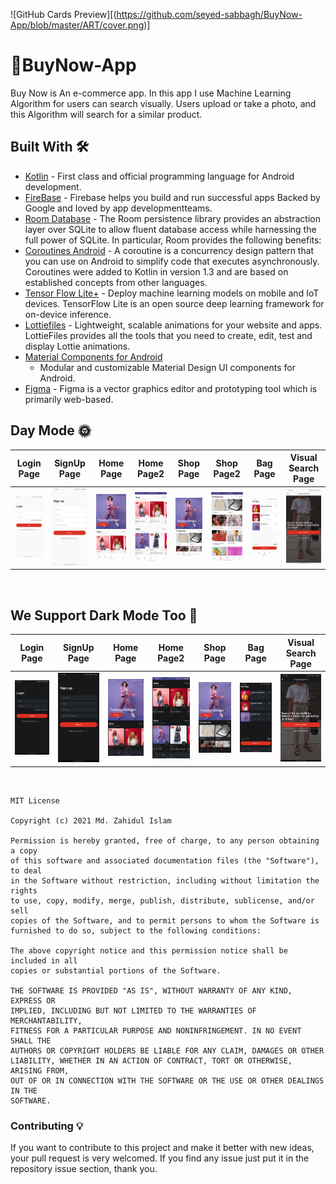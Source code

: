 ![GitHub Cards Preview][(https://github.com/seyed-sabbagh/BuyNow-App/blob/master/ART/cover.png)]

# 🔖BuyNow-App
Buy Now is An e-commerce app. In this app I use Machine Learning Algorithm for users can search visually. Users upload or take a photo, and this Algorithm will search for a similar product.

## Built With 🛠

- [Kotlin](https://kotlinlang.org/) - First class and official programming language for Android
  development.
- [FireBase](https://firebase.google.com/) - Firebase helps you build and run successful apps Backed by Google and loved by    app developmentteams.
- [Room Database](https://developer.android.com/training/data-storage/room) - The Room persistence library provides an abstraction layer over SQLite to allow fluent database access while harnessing the full power of SQLite. In particular, Room provides the following benefits:
- [Coroutines Android](https://developer.android.com/kotlin/coroutines) - A coroutine is a concurrency design pattern that you can use on Android to simplify code that executes asynchronously. Coroutines were added to Kotlin in version 1.3 and are based on established concepts from other languages.
- [Tensor Flow Lite+](https://www.tensorflow.org/lite) - Deploy machine learning models on mobile and IoT devices. TensorFlow Lite is an open     source deep learning framework for on-device inference.
- [Lottiefiles](https://lottiefiles.com/) - Lightweight, scalable animations for your website and apps. LottieFiles provides all the tools that you need to create, edit, test and display Lottie animations.
- [Material Components for Android](https://github.com/material-components/material-components-android)
  - Modular and customizable Material Design UI components for Android.
- [Figma](https://figma.com/) - Figma is a vector graphics editor and prototyping tool which is
  primarily web-based.


## Day Mode 🌞
Login Page | SignUp Page | Home Page | Home Page2 | Shop Page | Shop Page2 | Bag Page | Visual Search Page
--- | --- | --- |--- |--- |--- |--- |---  
![](https://github.com/seyed-sabbagh/BuyNow-App/blob/master/ART/Login_activity.png) | ![](https://github.com/seyed-sabbagh/BuyNow-App/blob/master/ART/SignUp_activity.png) | ![](https://github.com/seyed-sabbagh/BuyNow-App/blob/master/ART/Home_activity.png) | ![](https://github.com/seyed-sabbagh/BuyNow-App/blob/master/ART/Home_activity2.png) | ![](https://github.com/JahidHasanCO/BuyNow-App/blob/master/ART/Shop.png) | ![](https://github.com/seyed-sabbagh/BuyNow-App/blob/master/ART/Shop2.png) | ![](https://github.com/seyed-sabbagh/BuyNow-App/blob/master/ART/Bag_activity.png) | ![](https://github.com/seyed-sabbagh/BuyNow-App/blob/master/ART/Visual_search_activity.png) 

<br />

## We Support Dark Mode Too 🌚
Login Page | SignUp Page | Home Page | Home Page2 | Shop Page | Bag Page | Visual Search Page
--- | --- | --- |--- |--- |--- |--- 
![](https://github.com/seyed-sabbagh/BuyNow-App/blob/master/ART/Login_activity_dark.png) | ![](https://github.com/seyed-sabbagh/BuyNow-App/blob/master/ART/SignUp_activity_dark.png) | ![](https://github.com/seyed-sabbagh/BuyNow-App/blob/master/ART/Home_activity_dark.png) | ![](https://github.com/seyed-sabbagh/BuyNow-App/blob/master/ART/Home_activity2_dark.png) | ![](https://github.com/JahidHasanCO/BuyNow-App/blob/master/ART/Shop_dark.png) |  ![](https://github.com/seyed-sabbagh/BuyNow-App/blob/master/ART/Bag_activity_dark.png) | ![](https://github.com/seyed-sabbagh/BuyNow-App/blob/master/ART/Visual_search_activity_dark.png) 

<br />

```
MIT License

Copyright (c) 2021 Md. Zahidul Islam

Permission is hereby granted, free of charge, to any person obtaining a copy
of this software and associated documentation files (the "Software"), to deal
in the Software without restriction, including without limitation the rights
to use, copy, modify, merge, publish, distribute, sublicense, and/or sell
copies of the Software, and to permit persons to whom the Software is
furnished to do so, subject to the following conditions:

The above copyright notice and this permission notice shall be included in all
copies or substantial portions of the Software.

THE SOFTWARE IS PROVIDED "AS IS", WITHOUT WARRANTY OF ANY KIND, EXPRESS OR
IMPLIED, INCLUDING BUT NOT LIMITED TO THE WARRANTIES OF MERCHANTABILITY,
FITNESS FOR A PARTICULAR PURPOSE AND NONINFRINGEMENT. IN NO EVENT SHALL THE
AUTHORS OR COPYRIGHT HOLDERS BE LIABLE FOR ANY CLAIM, DAMAGES OR OTHER
LIABILITY, WHETHER IN AN ACTION OF CONTRACT, TORT OR OTHERWISE, ARISING FROM,
OUT OF OR IN CONNECTION WITH THE SOFTWARE OR THE USE OR OTHER DEALINGS IN THE
SOFTWARE.
```

### Contributing 💡
If you want to contribute to this project and make it better with new ideas, your pull request is very welcomed.
If you find any issue just put it in the repository issue section, thank you.

